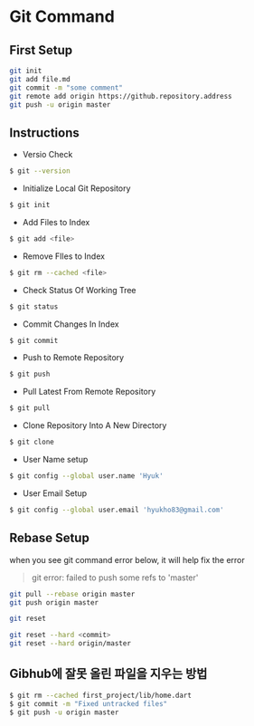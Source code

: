 # Git Command

## First Setup
```bash
git init
git add file.md
git commit -m "some comment"
git remote add origin https://github.repository.address
git push -u origin master
```

## Instructions
* Versio Check
```bash
$ git --version
```

* Initialize Local Git Repository
```bash
$ git init
```

* Add Files to Index
```bash
$ git add <file>
```

* Remove FIles to Index
```bash
$ git rm --cached <file>
```

* Check Status Of Working Tree
```bash
$ git status
```

* Commit Changes In Index
```bash
$ git commit
```

* Push to Remote Repository
```bash
$ git push
```

* Pull Latest From Remote Repository
```bash
$ git pull
```

* Clone Repository Into A New Directory
```bash
$ git clone
```

* User Name setup
```bash
$ git config --global user.name 'Hyuk'
```

* User Email Setup
```bash
$ git config --global user.email 'hyukho83@gmail.com'
```

## Rebase Setup
when you see git command error below, it will help fix the error
> git error: failed to push some refs to 'master'
```bash
git pull --rebase origin master
git push origin master
```

```bash
git reset

git reset --hard <commit>
git reset --hard origin/master
```

## Gibhub에 잘못 올린 파일을 지우는 방법
```bash
$ git rm --cached first_project/lib/home.dart
$ git commit -m "Fixed untracked files"
$ git push -u origin master
```

